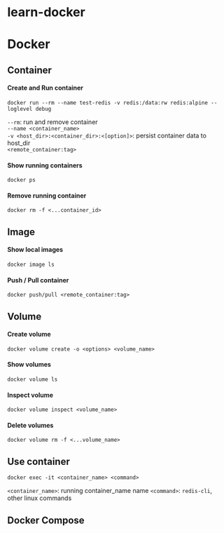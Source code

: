 # learn-docker

# Docker

## Container

#### Create and Run container
```
docker run --rm --name test-redis -v redis:/data:rw redis:alpine --loglevel debug
```
`--rm`: run and remove container<br>
`--name <container_name>`<br>
`-v <host_dir>:<container_dir>:<[option]>`: persist container data to host_dir<br>
`<remote_container:tag>`

#### Show running containers
```
docker ps
```

#### Remove running container
```
docker rm -f <...container_id>
```

## Image

#### Show local images
```
docker image ls
```

#### Push / Pull container
```
docker push/pull <remote_container:tag>
```

## Volume

#### Create volume
```
docker volume create -o <options> <volume_name>
```

#### Show volumes
```
docker volume ls
```

#### Inspect volume
```
docker volume inspect <volume_name>
```

#### Delete volumes
```
docker volume rm -f <...volume_name>
```

## Use container
```
docker exec -it <container_name> <command>
```
`<container_name>`: running container_name name
`<command>`: `redis-cli`, other linux commands

## Docker Compose

